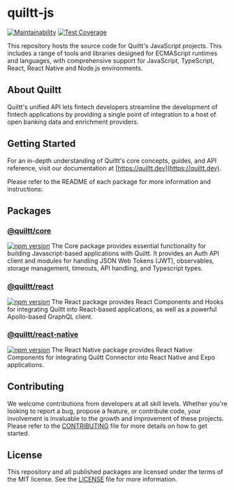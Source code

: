 # quiltt-js

[![Maintainability](https://api.codeclimate.com/v1/badges/b816cde7504cfe33e9a0/maintainability)](https://codeclimate.com/github/quiltt/quiltt-js/maintainability) [![Test Coverage](https://api.codeclimate.com/v1/badges/b816cde7504cfe33e9a0/test_coverage)](https://codeclimate.com/github/quiltt/quiltt-js/test_coverage)

This repository hosts the source code for Quiltt's JavaScript projects. This includes a range of tools and libraries designed for ECMAScript runtimes and languages, with comprehensive support for JavaScript, TypeScript, React, React Native and Node.js environments.

## About Quiltt

Quiltt's unified API lets fintech developers streamline the development of fintech applications by providing a single point of integration to a host of open banking data and enrichment providers.

## Getting Started

For an in-depth understanding of Quiltt's core concepts, guides, and API reference, visit our documentation at [https://quiltt.dev](https://quiltt.dev).

Please refer to the README of each package for more information and instructions:

## Packages

### [@quiltt/core](packages/core#readme)

[![npm version](https://badge.fury.io/js/%40quiltt%2Fcore.svg)](https://badge.fury.io/js/%40quiltt%2Fcore)
The Core package provides essential functionality for building Javascript-based applications with Quiltt. It provides an Auth API client and modules for handling JSON Web Tokens (JWT), observables, storage management, timeouts, API handling, and Typescript types.

### [@quiltt/react](packages/react#readme)

[![npm version](https://badge.fury.io/js/%40quiltt%2Freact.svg)](https://badge.fury.io/js/%40quiltt%2Freact)
The React package provides React Components and Hooks for integrating Quiltt into React-based applications, as well as a powerful Apollo-based GraphQL client.

### [@quiltt/react-native](packages/react-native#readme)

[![npm version](https://badge.fury.io/js/%40quiltt%2Freact-native.svg)](https://badge.fury.io/js/%40quiltt%2Freact-native)
The React Native package provides React Native Components for integrating Quiltt Connector into React Native and Expo applications.

## Contributing

We welcome contributions from developers at all skill levels. Whether you're looking to report a bug, propose a feature, or contribute code, your involvement is invaluable to the growth and improvement of these projects. Please refer to the [CONTRIBUTING](CONTRIBUTING.md) file for more details on how to get started.

## License

This repository and all published packages are licensed under the terms of the MIT license. See the [LICENSE](LICENSE.md) file for more information.
